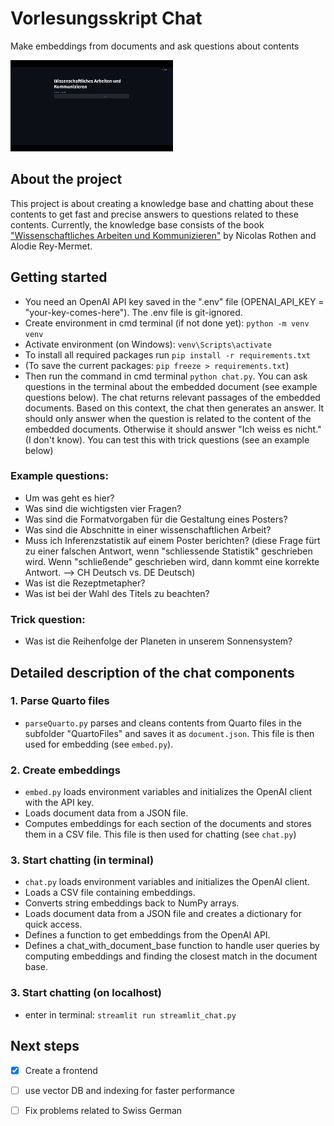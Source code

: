 # Vorlesungsskript Chat
Make embeddings from documents and ask questions about contents

![Demo Video](assets/demo.gif)


## About the project
This project is about creating a knowledge base and chatting about these contents to get fast and precise answers to questions related to these contents. Currently, the knowledge base consists of the book ["Wissenschaftliches Arbeiten und Kommunizieren"](https://wissarbkom.bitbucket.io/) by Nicolas Rothen and Alodie Rey-Mermet.

## Getting started
* You need an OpenAI API key saved in the ".env" file (OPENAI_API_KEY = "your-key-comes-here"). The .env file is git-ignored.
* Create environment in cmd terminal (if not done yet): `python -m venv venv`
* Activate environment (on Windows): `venv\Scripts\activate`
* To install all required packages run `pip install -r requirements.txt`
* (To save the current packages: `pip freeze > requirements.txt`)
* Then run the command in cmd terminal `python chat.py`. You can ask questions in the terminal about the embedded document (see example questions below). The chat returns relevant passages of the embedded documents. Based on this context, the chat then generates an answer. It should only answer when the question is related to the content of the embedded documents. Otherwise it should answer "Ich weiss es nicht." (I don't know). You can test this with trick questions (see an example below)

### Example questions:
* Um was geht es hier?
* Was sind die wichtigsten vier Fragen?
* Was sind die Formatvorgaben für die Gestaltung eines Posters?
* Was sind die Abschnitte in einer wissenschaftlichen Arbeit?
* Muss ich Inferenzstatistik auf einem Poster berichten? (diese Frage fürt zu einer falschen Antwort, wenn "schliessende Statistik" geschrieben wird. Wenn "schließende" geschrieben wird, dann kommt eine korrekte Antwort. --> CH Deutsch vs. DE Deutsch)
* Was ist die Rezeptmetapher?
* Was ist bei der Wahl des Titels zu beachten?

### Trick question:
* Was ist die Reihenfolge der Planeten in unserem Sonnensystem?

## Detailed description of the chat components
### 1. Parse Quarto files
* `parseQuarto.py` parses and cleans contents from Quarto files in the subfolder "QuartoFiles" and saves it as `document.json`. This file is then used for embedding (see `embed.py`).

### 2. Create embeddings
* `embed.py` loads environment variables and initializes the OpenAI client with the API key.
* Loads document data from a JSON file.
* Computes embeddings for each section of the documents and stores them in a CSV file. This file is then used for chatting (see `chat.py`)

### 3. Start chatting (in terminal)
* `chat.py` loads environment variables and initializes the OpenAI client.
* Loads a CSV file containing embeddings.
* Converts string embeddings back to NumPy arrays.
* Loads document data from a JSON file and creates a dictionary for quick access.
* Defines a function to get embeddings from the OpenAI API.
* Defines a chat_with_document_base function to handle user queries by computing embeddings and finding the closest match in the document base.

### 3. Start chatting (on localhost)
* enter in terminal: `streamlit run streamlit_chat.py`

## Next steps
- [x] Create a frontend
- [ ] use vector DB and indexing for faster performance
- [ ] Fix problems related to Swiss German 

